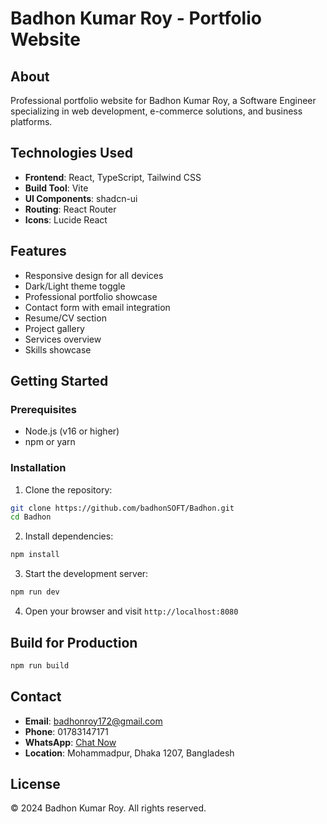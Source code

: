# Badhon Kumar Roy - Portfolio Website

## About

Professional portfolio website for Badhon Kumar Roy, a Software Engineer specializing in web development, e-commerce solutions, and business platforms.

## Technologies Used

- **Frontend**: React, TypeScript, Tailwind CSS
- **Build Tool**: Vite
- **UI Components**: shadcn-ui
- **Routing**: React Router
- **Icons**: Lucide React

## Features

- Responsive design for all devices
- Dark/Light theme toggle
- Professional portfolio showcase
- Contact form with email integration
- Resume/CV section
- Project gallery
- Services overview
- Skills showcase

## Getting Started

### Prerequisites

- Node.js (v16 or higher)
- npm or yarn

### Installation

1. Clone the repository:
```bash
git clone https://github.com/badhonSOFT/Badhon.git
cd Badhon
```

2. Install dependencies:
```bash
npm install
```

3. Start the development server:
```bash
npm run dev
```

4. Open your browser and visit `http://localhost:8080`

## Build for Production

```bash
npm run build
```

## Contact

- **Email**: badhonroy172@gmail.com
- **Phone**: 01783147171
- **WhatsApp**: [Chat Now](https://wa.me/8801783147171)
- **Location**: Mohammadpur, Dhaka 1207, Bangladesh

## License

© 2024 Badhon Kumar Roy. All rights reserved.